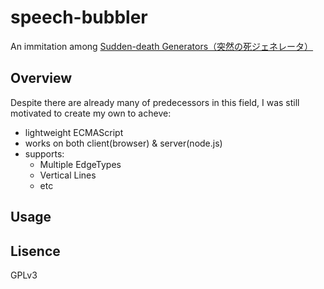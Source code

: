 # speech-bubbler

An immitation among [Sudden-death Generators（突然の死ジェネレータ）](https://www.google.co.jp/search?safe=off&num=24&hl=en&q=%E7%AA%81%E7%84%B6%E3%81%AE%E6%AD%BB+%E3%82%B8%E3%82%A7%E3%83%8D%E3%83%AC%E3%83%BC%E3%82%BF)

## Overview

Despite there are already many of predecessors in this field, I was still motivated to create my own to acheve:

* lightweight ECMAScript
* works on both client(browser) & server(node.js)
* supports:
    * Multiple EdgeTypes
    * Vertical Lines
    <!--* margin -->
    * etc

## Usage

## Lisence

GPLv3
